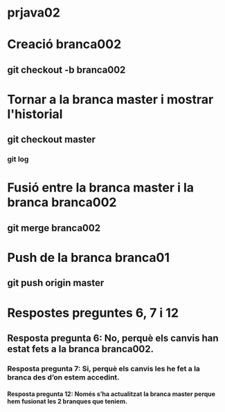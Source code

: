 # prjava02

# Creació branca002
## git checkout -b branca002

# Tornar a la branca master i mostrar l'historial
## git checkout master
### git log

# Fusió entre la branca master i la branca branca002
## git merge branca002

# Push de la branca branca01
## git push origin master

# Respostes preguntes 6, 7 i 12
## Resposta pregunta 6: No, perquè els canvis han estat fets a la branca branca002.
### Resposta pregunta 7: Si, perquè els canvis les he fet a la branca des d’on estem accedint.
#### Resposta pregunta 12: Només s’ha actualitzat la branca master perque hem fusionat les 2 branques que teniem.
